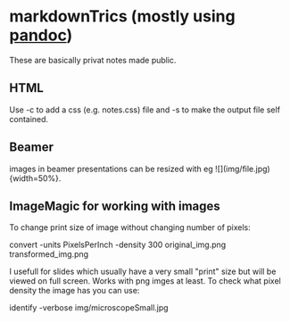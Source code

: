 # markdownTrics (mostly using [pandoc](https://pandoc.org/))
These are basically privat notes made public.

## HTML
Use -c to add a css (e.g. notes.css) file and -s to make the output file self contained.

## Beamer
images in beamer presentations can be resized with eg \!\[\]\(img/file.jpg\){width=50%}.

## ImageMagic for working with images
To change print size of image without changing number of pixels:

convert -units PixelsPerInch -density 300 original_img.png transformed_img.png

I usefull for slides which usually have a very small "print" size but will be viewed on full screen. Works with png imges at least. To check what pixel density the image has you can use:

identify -verbose img/microscopeSmall.jpg
